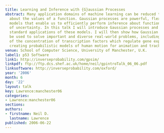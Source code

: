 ```yaml
---
title: Learning and Inference with {G}aussian Processes
abstract: Many application domains of machine learning can be reduced to inference
  about the values of a function. Gaussian processes are powerful, flexible, probabilistic
  models that enable us to efficiently perform inference about functions in the presence
  of uncertainty. In this talk I will introduce Gaussian processes and review a few
  standard applications of these models. I will then show how Gaussian processes can
  be used to solve important and diverse real-world problems, including inference
  of the concentration of transcription factors which regulate gene expression and
  creating probabilistic models of human motion for animation and tracking.
venue: School of Computer Science, University of Manchester, U.K.
label1: p53 Software
link1: http://inverseprobability.com/gpsim/
linkpdf: ftp://ftp.dcs.shef.ac.uk/home/neil/gpintroTalk_06_06.pdf
linksoftware: http://inverseprobability.com/oxford/
year: '2006'
month: 6
day: '22'
layout: talk
key: Lawrence:manchester06
categories:
- Lawrence:manchester06
sections: 
authors:
- firstname: Neil D.
  lastname: Lawrence
published: 2006-06-22
---
```

